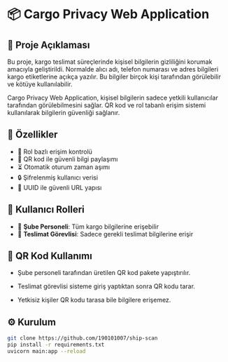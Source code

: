 # 📦 Cargo Privacy Web Application

## 📝 Proje Açıklaması
Bu proje, kargo teslimat süreçlerinde kişisel bilgilerin gizliliğini korumak amacıyla geliştirildi. Normalde alıcı adı, telefon numarası ve adres bilgileri kargo etiketlerine açıkça yazılır. Bu bilgiler birçok kişi tarafından görülebilir ve kötüye kullanılabilir.

Cargo Privacy Web Application, kişisel bilgilerin sadece yetkili kullanıcılar tarafından görülebilmesini sağlar. QR kod ve rol tabanlı erişim sistemi kullanılarak bilgilerin güvenliği sağlanır.


## 🚀 Özellikler
- 🔐 Rol bazlı erişim kontrolü
- 📱 QR kod ile güvenli bilgi paylaşımı
- ⏳ Otomatik oturum zaman aşımı
- 🔒 Şifrelenmiş kullanıcı verisi
- 🧾 UUID ile güvenli URL yapısı

## 👤 Kullanıcı Rolleri
- 🏢 **Şube Personeli**: Tüm kargo bilgilerine erişebilir
- 🚚 **Teslimat Görevlisi**: Sadece gerekli teslimat bilgilerine erişir

## 📸 QR Kod Kullanımı
- Şube personeli tarafından üretilen  QR kod pakete yapıştırılır.

- Teslimat görevlisi sisteme giriş yaptıktan sonra QR kodu tarar.

- Yetkisiz kişiler QR kodu tarasa bile bilgilere erişemez.


## ⚙️ Kurulum
```bash
git clone https://github.com/190101007/ship-scan
pip install -r requirements.txt
uvicorn main:app --reload

